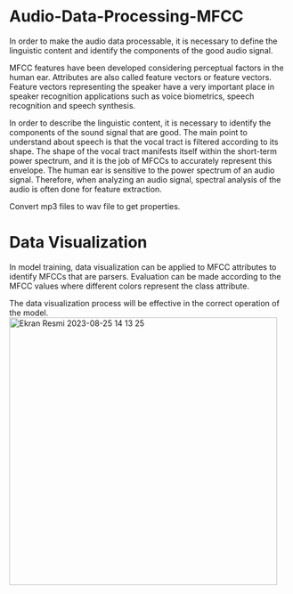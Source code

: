 # Audio-Data-Processing-MFCC
In order to make the audio data processable, it is necessary to define the linguistic content and identify the components of the good audio signal.

MFCC features have been developed considering perceptual factors in the human ear. Attributes are also called feature vectors or feature vectors. Feature vectors representing the speaker have a very important place in speaker recognition applications such as voice biometrics, speech recognition and speech synthesis.

In order to describe the linguistic content, it is necessary to identify the components of the sound signal that are good. The main point to understand about speech is that the vocal tract is filtered according to its shape. The shape of the vocal tract manifests itself within the short-term power spectrum, and it is the job of MFCCs to accurately represent this envelope. The human ear is sensitive to the power spectrum of an audio signal. Therefore, when analyzing an audio signal, spectral analysis of the audio is often done for feature extraction.

Convert mp3 files to wav file to get properties.

# Data Visualization

In model training, data visualization can be applied to MFCC attributes to identify MFCCs that are parsers. Evaluation can be made according to the MFCC values where different colors represent the class attribute.

The data visualization process will be effective in the correct operation of the model.
<img width="481" alt="Ekran Resmi 2023-08-25 14 13 25" src="https://github.com/basakkizilay/Audio-Data-Processing-MFCC/assets/74621806/76b716ef-b120-4154-adc6-e1b357e51efd">


